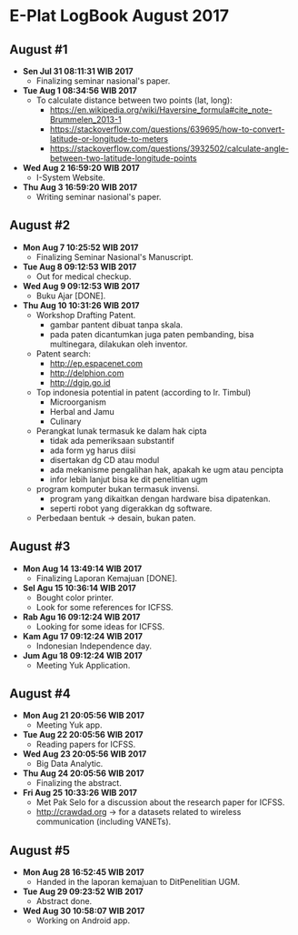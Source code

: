 E-Plat LogBook August 2017
=======================

August #1
---------
- **Sen Jul 31 08:11:31 WIB 2017**
  - Finalizing seminar nasional's paper.
- **Tue Aug  1 08:34:56 WIB 2017**
	- To calculate distance between two points (lat, long):
		- https://en.wikipedia.org/wiki/Haversine_formula#cite_note-Brummelen_2013-1
		- https://stackoverflow.com/questions/639695/how-to-convert-latitude-or-longitude-to-meters
		- https://stackoverflow.com/questions/3932502/calculate-angle-between-two-latitude-longitude-points
- **Wed Aug  2 16:59:20 WIB 2017**
	- I-System Website.
- **Thu Aug  3 16:59:20 WIB 2017**
	- Writing seminar nasional's paper.


August #2
---------
- **Mon Aug  7 10:25:52 WIB 2017**
	- Finalizing Seminar Nasional's Manuscript.
- **Tue Aug  8 09:12:53 WIB 2017**
	- Out for medical checkup.
- **Wed Aug  9 09:12:53 WIB 2017**
	- Buku Ajar [DONE].
- **Thu Aug 10 10:31:26 WIB 2017**
	- Workshop Drafting Patent.
		- gambar pantent dibuat tanpa skala.
		- pada paten dicantumkan juga paten pembanding, bisa multinegara, dilakukan oleh inventor.
	- Patent search:
		- http://ep.espacenet.com
		- http://delphion.com
		- http://dgip.go.id
	- Top indonesia potential in patent (according to Ir. Timbul)
		- Microorganism
		- Herbal and Jamu
		- Culinary
	- Perangkat lunak termasuk ke dalam hak cipta
		- tidak ada pemeriksaan substantif
		- ada form yg harus diisi
		- disertakan dg CD atau modul
		- ada mekanisme pengalihan hak, apakah ke ugm atau pencipta
		- infor lebih lanjut bisa ke dit penelitian ugm
	- program komputer bukan termasuk invensi.
		- program yang dikaitkan dengan hardware bisa dipatenkan.
		- seperti robot yang digerakkan dg software.
	- Perbedaan bentuk -> desain, bukan paten.

August #3
---------
- **Mon Aug 14 13:49:14 WIB 2017**
	- Finalizing Laporan Kemajuan [DONE].
- **Sel Agu 15 10:36:14 WIB 2017**
  - Bought color printer.
  - Look for some references for ICFSS.
- **Rab Agu 16 09:12:24 WIB 2017**
  - Looking for some ideas for ICFSS.
- **Kam Agu 17 09:12:24 WIB 2017**
  - Indonesian Independence day.
- **Jum Agu 18 09:12:24 WIB 2017**
  - Meeting Yuk Application.

August #4
---------
- **Mon Aug 21 20:05:56 WIB 2017**
	- Meeting Yuk app.
- **Tue Aug 22 20:05:56 WIB 2017**
	- Reading papers for ICFSS.
- **Wed Aug 23 20:05:56 WIB 2017**
	- Big Data Analytic.
- **Thu Aug 24 20:05:56 WIB 2017**
	- Finalizing the abstract.
- **Fri Aug 25 10:33:26 WIB 2017**
	- Met Pak Selo for a discussion about the research paper for ICFSS.
	- http://crawdad.org -> for a datasets related to wireless communication (including VANETs).

August #5
---------
- **Mon Aug 28 16:52:45 WIB 2017**
	- Handed in the laporan kemajuan to DitPenelitian UGM.
- **Tue Aug 29 09:23:52 WIB 2017**
	- Abstract done.
- **Wed Aug 30 10:58:07 WIB 2017**
	- Working on Android app.